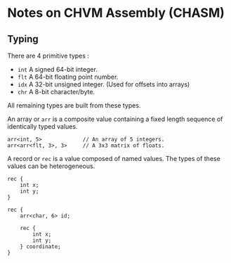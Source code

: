 # Notes on CHVM Assembly (CHASM)

## Typing

There are 4 primitive types :
  * `int`  A signed 64-bit integer.
  * `flt`  A 64-bit floating point number.
  * `idx`  A 32-bit unsigned integer. (Used for offsets into arrays)
  * `chr`  A 8-bit character/byte.

All remaining types are built from these types.

An array or `arr` is a composite value containing a fixed length sequence of
identically typed values.

```
arr<int, 5>             // An array of 5 integers.
arr<arr<flt, 3>, 3>     // A 3x3 matrix of floats.
```

A record or `rec` is a value composed of named values.
The types of these values can be heterogeneous.

```
rec {
    int x;
    int y;
}

rec {
    arr<char, 6> id;

    rec {
        int x;
        int y;
    } coordinate;
}
```
